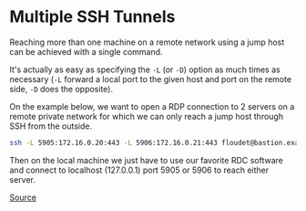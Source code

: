 # Multiple SSH Tunnels

Reaching more than one machine on a remote network using a jump host can be achieved with a single command. 

It's actually as easy as specifying the `-L` (or `-D`) option as much times as necessary (`-L` forward a local port to the given host and port on the remote side, `-D` does the opposite). 

On the example below, we want to open a RDP connection to 2 servers on a remote private network for which we can only reach a jump host through SSH from the outside.  

```bash
ssh -L 5905:172.16.0.20:443 -L 5906:172.16.0.21:443 floudet@bastion.example.com
```

Then on the local machine we just have to use our favorite RDC software and connect to localhost (127.0.0.1) port 5905 or 5906 to reach either server.  

[Source](https://www.phase2technology.com/blog/multiple-ssh-tunnels)
